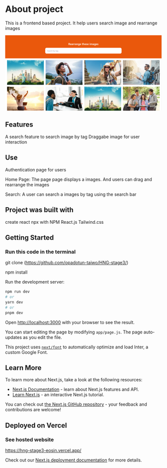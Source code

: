# About project

This is a frontend based project. It help users search image and rearrange images

![Alt text](dragimage.PNG)

## Features

A search feature to search image by tag
Draggabe image for user interaction

## Use

Authentication page for users

Home Page: The page page displays a images. And users can drag and rearrange the images

Search: A user can search a images by tag using the search bar

## Project was built with

create react npx with NPM
React.js
Tailwind.css

## Getting Started

### Run this code in the terminal

git clone (https://github.com/opadotun-taiwo/HNG-stage3/)

npm install

Run the development server:

```bash
npm run dev
# or
yarn dev
# or
pnpm dev
```

Open [http://localhost:3000](http://localhost:3000) with your browser to see the result.

You can start editing the page by modifying `app/page.js`. The page auto-updates as you edit the file.

This project uses [`next/font`](https://nextjs.org/docs/basic-features/font-optimization) to automatically optimize and load Inter, a custom Google Font.

## Learn More

To learn more about Next.js, take a look at the following resources:

- [Next.js Documentation](https://nextjs.org/docs) - learn about Next.js features and API.
- [Learn Next.js](https://nextjs.org/learn) - an interactive Next.js tutorial.

You can check out [the Next.js GitHub repository](https://github.com/vercel/next.js/) - your feedback and contributions are welcome!

## Deployed on Vercel

### See hosted website

https://hng-stage3-eosin.vercel.app/

Check out our [Next.js deployment documentation](https://nextjs.org/docs/deployment) for more details.
